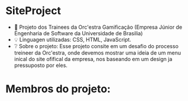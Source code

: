 # SiteProject

- 🚀 Projeto dos Trainees da Orc'estra Gamificação (Empresa Júnior de Engenharia de Software da Universidade de Brasilia)
- 💡  Linguagen utilizadas: CSS, HTML, JavaScript.
- ❔  Sobre o projeto: Esse projeto consite em um desafio do processo treineer da Orc'estra, onde devemos mostrar uma ideia de um menu inical do site ofifical da empresa, nos baseando em um design ja pressuposto por eles. 

# Membros do projeto:
